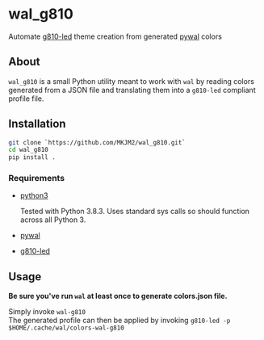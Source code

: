 # wal_g810

Automate [g810-led](https://github.com/MatMoul/g810-led) theme creation from generated [pywal](https://github.com/dylanaraps/pywal) colors

## About

`wal_g810` is a small Python utility meant to work with `wal` by reading colors generated from a JSON file and translating them into a `g810-led` compliant profile file.

## Installation

```bash
git clone `https://github.com/MKJM2/wal_g810.git`
cd wal_g810
pip install .
```

### Requirements

* [python3](https://www.python.org/)

    Tested with Python 3.8.3. Uses standard sys calls so should function across all Python 3.

* [pywal](https://github.com/dylanaraps/pywal)

* [g810-led](https://github.com/MatMoul/g810-led)

## Usage

**Be sure you've run `wal` at least once to generate colors.json file.**

Simply invoke `wal-g810`  
The generated profile can then be applied by invoking `g810-led -p $HOME/.cache/wal/colors-wal-g810`
